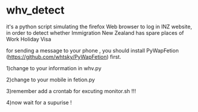 whv_detect
==========

it's a python script simulating the firefox Web browser to log in INZ website, in order to detect whether Immigration New Zealand has spare places of Work Holiday Visa


for sending a message to your phone , you should install  PyWapFetion (https://github.com/whtsky/PyWapFetion) first.

1)change to your information in whv.py

2)change to your mobile in fetion.py

3)remember add a crontab for excuting monitor.sh !!!

4)now wait for a supurise !



